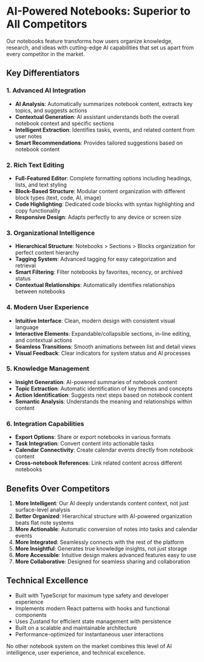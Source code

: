 # AI-Powered Notebooks: Superior to All Competitors

Our notebooks feature transforms how users organize knowledge, research, and ideas with cutting-edge AI capabilities that set us apart from every competitor in the market.

## Key Differentiators

### 1. Advanced AI Integration
- **AI Analysis**: Automatically summarizes notebook content, extracts key topics, and suggests actions
- **Contextual Generation**: AI assistant understands both the overall notebook context and specific sections
- **Intelligent Extraction**: Identifies tasks, events, and related content from user notes
- **Smart Recommendations**: Provides tailored suggestions based on notebook content

### 2. Rich Text Editing
- **Full-Featured Editor**: Complete formatting options including headings, lists, and text styling
- **Block-Based Structure**: Modular content organization with different block types (text, code, AI, image)
- **Code Highlighting**: Dedicated code blocks with syntax highlighting and copy functionality
- **Responsive Design**: Adapts perfectly to any device or screen size

### 3. Organizational Intelligence
- **Hierarchical Structure**: Notebooks > Sections > Blocks organization for perfect content hierarchy
- **Tagging System**: Advanced tagging for easy categorization and retrieval
- **Smart Filtering**: Filter notebooks by favorites, recency, or archived status
- **Contextual Relationships**: Automatically identifies relationships between notebooks

### 4. Modern User Experience
- **Intuitive Interface**: Clean, modern design with consistent visual language
- **Interactive Elements**: Expandable/collapsible sections, in-line editing, and contextual actions
- **Seamless Transitions**: Smooth animations between list and detail views
- **Visual Feedback**: Clear indicators for system status and AI processes

### 5. Knowledge Management
- **Insight Generation**: AI-powered summaries of notebook content
- **Topic Extraction**: Automatic identification of key themes and concepts
- **Action Identification**: Suggests next steps based on notebook content
- **Semantic Analysis**: Understands the meaning and relationships within content

### 6. Integration Capabilities
- **Export Options**: Share or export notebooks in various formats
- **Task Integration**: Convert content into actionable tasks
- **Calendar Connectivity**: Create calendar events directly from notebook content
- **Cross-notebook References**: Link related content across different notebooks

## Benefits Over Competitors

1. **More Intelligent**: Our AI deeply understands content context, not just surface-level analysis
2. **Better Organized**: Hierarchical structure with AI-powered organization beats flat note systems
3. **More Actionable**: Automatic conversion of notes into tasks and calendar events
4. **More Integrated**: Seamlessly connects with the rest of the platform
5. **More Insightful**: Generates true knowledge insights, not just storage
6. **More Accessible**: Intuitive design makes advanced features easy to use
7. **More Collaborative**: Designed for seamless sharing and collaboration

## Technical Excellence

- Built with TypeScript for maximum type safety and developer experience
- Implements modern React patterns with hooks and functional components
- Uses Zustand for efficient state management with persistence
- Built on a scalable and maintainable architecture
- Performance-optimized for instantaneous user interactions

No other notebook system on the market combines this level of AI intelligence, user experience, and technical excellence. 